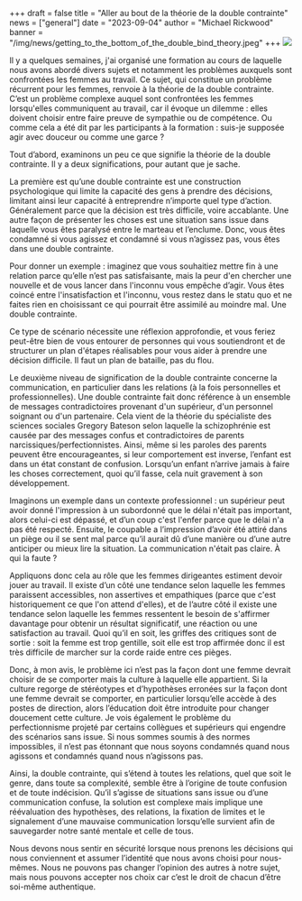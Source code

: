 +++
draft = false
title = "Aller au bout de la théorie de la double contrainte"
news = ["general"]
date = "2023-09-04"
author = "Michael Rickwood"
banner = "/img/news/getting_to_the_bottom_of_the_double_bind_theory.jpeg"
+++
![](/img/news/getting_to_the_bottom_of_the_double_bind_theory.jpeg)

Il y a quelques semaines, j'ai organisé une formation au cours de laquelle nous avons abordé divers sujets et notamment les problèmes auxquels sont confrontées les femmes au travail. Ce sujet, qui constitue un problème récurrent pour les femmes, renvoie à la théorie de la double contrainte. C’est un problème complexe auquel sont confrontées les femmes lorsqu'elles communiquent au travail, car il évoque un dilemme : elles doivent choisir entre faire preuve de sympathie ou de compétence. Ou comme cela a été dit par les participants à la formation : suis-je supposée agir avec douceur ou comme une garce ?

Tout d’abord, examinons un peu ce que signifie la théorie de la double contrainte. Il y a deux significations, pour autant que je sache.

La première est qu’une double contrainte est une construction psychologique qui limite la capacité des gens à prendre des décisions, limitant ainsi leur capacité à entreprendre n’importe quel type d’action. Généralement parce que la décision est très difficile, voire accablante. Une autre façon de présenter les choses est une situation sans issue dans laquelle vous êtes paralysé entre le marteau et l’enclume. Donc, vous êtes condamné si vous agissez et condamné si vous n’agissez pas, vous êtes dans une double contrainte.

Pour donner un exemple : imaginez que vous souhaitiez mettre fin à une relation parce qu’elle n’est pas satisfaisante, mais la peur d'en chercher une nouvelle et de vous lancer dans l'inconnu vous empêche d’agir. Vous êtes coincé entre l'insatisfaction et l'inconnu, vous restez dans le statu quo et ne faites rien en choisissant ce qui pourrait être assimilé au moindre mal. Une double contrainte.

Ce type de scénario nécessite une réflexion approfondie, et vous feriez peut-être bien de vous entourer de personnes qui vous soutiendront et de structurer un plan d'étapes réalisables pour vous aider à prendre une décision difficile. Il faut un plan de bataille, pas du flou.

Le deuxième niveau de signification de la double contrainte concerne la communication, en particulier dans les relations (à la fois personnelles et professionnelles). Une double contrainte fait donc référence à un ensemble de messages contradictoires provenant d'un supérieur, d'un personnel soignant ou d'un partenaire. Cela vient de la théorie du spécialiste des sciences sociales Gregory Bateson selon laquelle la schizophrénie est causée par des messages confus et contradictoires de parents narcissiques/perfectionnistes. Ainsi, même si les paroles des parents peuvent être encourageantes, si leur comportement est inverse, l’enfant est dans un état constant de confusion. Lorsqu’un enfant n’arrive jamais à faire les choses correctement, quoi qu’il fasse, cela nuit gravement à son développement.

Imaginons un exemple dans un contexte professionnel : un supérieur peut avoir donné l'impression à un subordonné que le délai n'était pas important, alors celui-ci est dépassé, et d’un coup c'est l'enfer parce que le délai n'a pas été respecté. Ensuite, le coupable a l’impression d’avoir été attiré dans un piège ou il se sent mal parce qu’il aurait dû d’une manière ou d’une autre anticiper ou mieux lire la situation. La communication n'était pas claire. À qui la faute ?

Appliquons donc cela au rôle que les femmes dirigeantes estiment devoir jouer au travail. Il existe d’un côté une tendance selon laquelle les femmes paraissent accessibles, non assertives et empathiques (parce que c'est historiquement ce que l'on attend d'elles), et de l’autre côté il existe une tendance selon laquelle les femmes ressentent le besoin de s'affirmer davantage pour obtenir un résultat significatif, une réaction ou une satisfaction au travail. Quoi qu’il en soit, les griffes des critiques sont de sortie : soit la femme est trop gentille, soit elle est trop affirmée donc il est très difficile de marcher sur la corde raide entre ces pièges.

Donc, à mon avis, le problème ici n’est pas la façon dont une femme devrait choisir de se comporter mais la culture à laquelle elle appartient. Si la culture regorge de stéréotypes et d’hypothèses erronées sur la façon dont une femme devrait se comporter, en particulier lorsqu’elle accède à des postes de direction, alors l’éducation doit être introduite pour changer doucement cette culture. Je vois également le problème du perfectionnisme projeté par certains collègues et supérieurs qui engendre des scénarios sans issue. Si nous sommes soumis à des normes impossibles, il n’est pas étonnant que nous soyons condamnés quand nous agissons et condamnés quand nous n’agissons pas.

Ainsi, la double contrainte, qui s’étend à toutes les relations, quel que soit le genre, dans toute sa complexité, semble être à l’origine de toute confusion et de toute indécision. Qu’il s’agisse de situations sans issue ou d’une communication confuse, la solution est complexe mais implique une réévaluation des hypothèses, des relations, la fixation de limites et le signalement d’une mauvaise communication lorsqu’elle survient afin de sauvegarder notre santé mentale et celle de tous.

Nous devons nous sentir en sécurité lorsque nous prenons les décisions qui nous conviennent et assumer l’identité que nous avons choisi pour nous-mêmes. Nous ne pouvons pas changer l’opinion des autres à notre sujet, mais nous pouvons accepter nos choix car c’est le droit de chacun d’être soi-même authentique.
